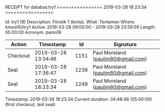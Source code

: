 RECEIPT for databas:try1
================ 2019-03-28 18:23:34 =================

Id:          try1 (9)
Description: Försök 1 (tenta).
What:        Tentamen
Where:       kmom10/try1
Active:      2019-03-28 09:00:00 - 2019-03-28 23:59:59
Length:      05:00:00
Acronym:     pamo18

| Action   | Timestamp           | Id    | Signature |
|----------|---------------------|-------|-----------|
| Checkout | 2019-03-28 13:34:46 |  1151 | Paul Moreland (pauljm80@gmail.com) |
| Seal     | 2019-03-28 17:36:47 |  1236 | Paul Moreland (pauljm80@gmail.com) |
| Seal     | 2019-03-28 18:23:34 |  1248 | Paul Moreland (pauljm80@gmail.com) |

Timestamp:        2019-03-28 18:23:34
Current duration: 04:48:48 (05:00:00) (first checkout, last seal)

